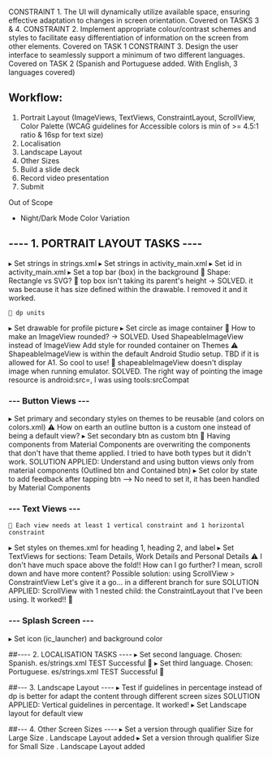 <!--TECH4300 Mobile Development Assessment 1 Florencia Scolari ID 1847863 April 2025-->

CONSTRAINT 1. The UI will dynamically utilize available space, ensuring effective adaptation to changes in screen orientation.
    Covered on TASKS 3 & 4.
CONSTRAINT 2. Implement appropriate colour/contrast schemes and styles to facilitate easy differentiation of information on the screen from other elements.
    Covered on TASK 1
CONSTRAINT 3. Design the user interface to seamlessly support a minimum of two different languages.
    Covered on TASK 2 (Spanish and Portuguese added. With English, 3 languages covered)


## Workflow:
1. Portrait Layout (ImageViews, TextViews, ConstraintLayout, ScrollView, Color Palette (WCAG guidelines for Accessible colors is min of >= 4.5:1 ratio & 16sp for text size)
2. Localisation
3. Landscape Layout
4. Other Sizes
5. Build a slide deck
6. Record video presentation
7. Submit

Out of Scope
- Night/Dark Mode Color Variation


## ---- 1. PORTRAIT LAYOUT TASKS ----
▸ Set strings in strings.xml
▸ Set strings in activity_main.xml
▸ Set id in activity_main.xml
▸ Set a top bar (box) in the background
    📘 Shape: Rectangle vs SVG?
    🐞 top box isn't taking its parent's height -> SOLVED. it was because it has size defined within the drawable. I removed it and it worked.

    📘 dp units
▸ Set drawable for profile picture
▸ Set circle as image container
    📘 How to make an ImageView rounded? -> SOLVED. Used ShapeableImageView instead of ImageView
    Add style for rounded container on Themes
    ⚠️ ShapeableImageView is within the default Android Studio setup. TBD if it is allowed for A1. So cool to use!
    🐞 shapeableImageView doesn't display image when running emulator. SOLVED. The right way of pointing the image resource is android:src=, I was using tools:srcCompat

### --- Button Views ---
▸ Set primary and secondary styles on themes to be reusable (and colors on colors.xml)
    ⚠️ How on earth an outline button is a custom one instead of being a default view?
▸ Set secondary btn as custom btn
    🐞 Having components from Material Components are overwriting the components that don't have that theme applied. I tried to have both types but it didn't work.
       SOLUTION APPLIED: Understand and using button views only from material components (Outlined btn and Contained btn)
▸ Set color by state to add feedback after tapping btn --> No need to set it, it has been handled by Material Components

### --- Text Views ---
    📘 Each view needs at least 1 vertical constraint and 1 horizontal constraint
▸ Set styles on themes.xml for heading 1, heading 2, and label
▸ Set TextViews for sections: Team Details, Work Details and Personal Details
    ⚠️ I don't have much space above the fold!! How can I go further? I mean, scroll down and have more content?
       Possible solution: using ScrollView > ConstraintView
       Let's give it a go... in a different branch for sure
       SOLUTION APPLIED: ScrollView with 1 nested child: the ConstraintLayout that I've been using. It worked!! 🚀

### --- Splash Screen ---
▸ Set icon (ic_launcher) and background color

##---- 2. LOCALISATION TASKS ----
▸ Set second language. Chosen: Spanish. es/strings.xml
    TEST Successful 🚀
▸ Set third language. Chosen: Portuguese. es/strings.xml
    TEST Successful 🚀

##--- 3. Landscape Layout ----
▸ Test if guidelines in percentage instead of dp is better for adapt the content through different screen sizes
    SOLUTION APPLIED: Vertical guidelines in percentage. It worked!
▸ Set Landscape layout for default view

##--- 4. Other Screen Sizes ----
▸ Set a version through qualifier Size for Large Size
    . Landscape Layout added
▸ Set a version through qualifier Size for Small Size
    . Landscape Layout added



